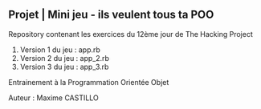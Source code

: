 Projet | Mini jeu - ils veulent tous ta POO
--------------------------------------------

Repository contenant les exercices du 12ème jour de The Hacking Project

1. Version 1 du jeu : app.rb
2. Version 2 du jeu : app_2.rb
3. Version 3 du jeu : app_3.rb

Entrainement à la Programmation Orientée Objet


Auteur : Maxime CASTILLO